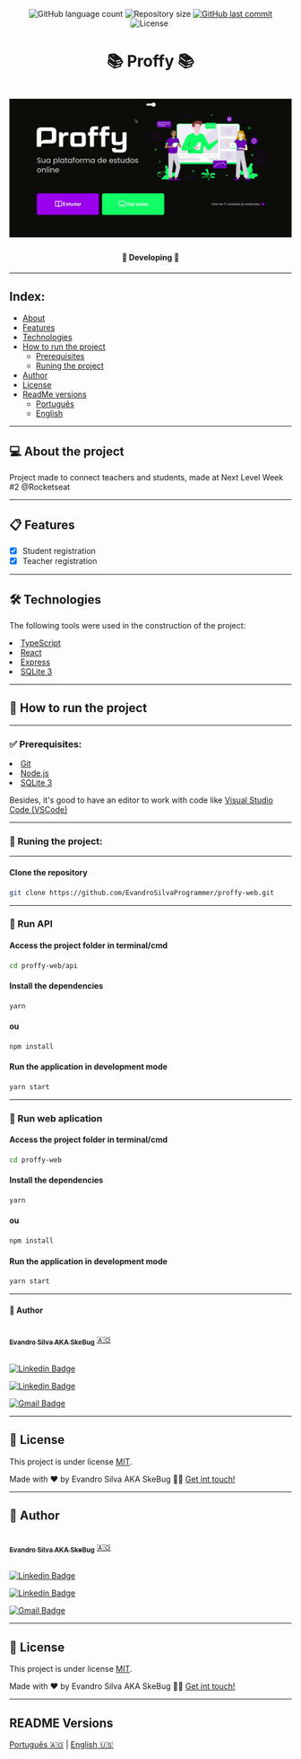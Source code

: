 <p align="center">
  <img alt="GitHub language count" src="https://img.shields.io/github/languages/count/EvandroSilvaProgrammer/proffy-web?color=%2304D361">

  <img alt="Repository size" src="https://img.shields.io/github/repo-size/EvandroSilvaProgrammer/proffy-web">

  <a href="https://github.com/tgmarinho/README-ecoleta/commits/master">
    <img alt="GitHub last commit" src="https://img.shields.io/github/last-commit/EvandroSilvaProgrammer/proffy-web">
  </a>

   <img alt="License" src="https://img.shields.io/badge/license-MIT-brightgreen">

   <img alt="" src="https://img.shields.io/badge/Feito por-Evandro Silva AKA SkeBug-blueviolet">
</p>
<h1 align="center" style="font-weight: bold"> 📚 Proffy 📚</h1>
<h1 align="center">
    <img alt="Blog" title="#Blog" src="src/assets/readme/banner.gif" />
</h1>

<h4 align="center">
	🚧 Developing 🚧
</h4>

<!-- <h3 align="center"> <a href="https://trutaa-landingpage.vercel.app/">Acessar Landing Page do projecto</a> </h3> -->

---
## Index:
<!--ts-->
   * [About](#-about-the-project)
   * [Features](#-features)
   * [Technologies](#-technologies)
   * [How to run the project](#-how-to-run-the-project)
      * [Prerequisites](#-pré-requisitos)
      * [Runing the project](#-runing-the-project)
   * [Author](#-author)
   * [License](#-license)
   * [ReadMe versions](#-readme-versions)
        * [Português](./README-pt.md)
        * [English](./README.md)
<!--/ts-->
<!--te-->
---
## 💻 About the project

<p>
    Project made to connect teachers and students, made at Next Level Week #2 @Rocketseat
</p>

---
## 📋 Features
- [x] Student registration
- [x] Teacher registration

---
## 🛠 Technologies
<p>The following tools were used in the construction of the project:</p>

<li><a href="https://www.typescriptlang.org/">TypeScript</a></li>
<li><a href="https://reactjs.org/">React</a></li>
<li><a href="https://expressjs.com/">Express</a></li>
<li><a href="https://www.sqlite.org/">SQLite 3</a></li>

---
## 🚀 How to run the project
---
### ✅ Prerequisites:

<li><a href="https://git-scm.com">Git</a></li>
<li><a href="https://nodejs.org/en/">Node.js</a></li>
<li><a href="https://www.sqlite.org/">SQLite 3</a></li>
<p>Besides, it's good to have an editor to work with code like <a href="https://code.visualstudio.com/">Visual Studio Code (VSCode)</a> </p>

---
### 🎲 Runing the project:
---

#### Clone the repository
```bash
git clone https://github.com/EvandroSilvaProgrammer/proffy-web.git
```
---
### 🎲 Run API
#### Access the project folder in terminal/cmd
```bash
cd proffy-web/api
```

#### Install the dependencies
```bash
yarn
```
#### ou
```bash
npm install
```

#### Run the application in development mode
```bash
yarn start
```
---

### 🎲 Run web aplication
#### Access the project folder in terminal/cmd
```bash
cd proffy-web
```

#### Install the dependencies
```bash
yarn
```
#### ou
```bash
npm install
```

#### Run the application in development mode
```bash
yarn start
```
---

#### 🦸 Author

<a href="https://github.com/EvandroSilvaProgrammer">
 <img style="border-radius: 50%;" src="https://avatars.githubusercontent.com/u/67426023?v=4" width="100px;" alt=""/>
 <br />
 <sub><b>Evandro Silva AKA SkeBug</b></sub></a> <a href="https://github.com/EvandroSilvaProgrammer" title="EvandroSilva">🇦🇴</a>
 <br /> <br />

[![Linkedin Badge](https://img.shields.io/badge/-Evandro-blue?style=flat-square&logo=Linkedin&logoColor=white&link=https://www.linkedin.com/in/evandrosilva-programmer/)](https://www.linkedin.com/in/evandrosilva-programmer/)

[![Linkedin Badge](https://img.shields.io/badge/-Evandro-blue?style=flat-square&logo=facebook&logoColor=white&link=https://www.facebook.com/evandrosilva.programmer)](https://www.facebook.com/evandrosilva.programmer)

[![Gmail Badge](https://img.shields.io/badge/-evandrosilva.programmer@gmail.com-c14438?style=flat-square&logo=Gmail&logoColor=white&link=mailto:tgmarinho@gmail.com)](mailto:evandrosilva.programmer@gmail.com)

---

## 📝 License

This project is under license [MIT](./LICENSE).

Made with ❤️ by Evandro Silva AKA SkeBug 👋🏽 [Get int touch!](https://www.linkedin.com/in/evandrosilva-programmer/)

---

## 🦸 Author

<a href="https://github.com/EvandroSilvaProgrammer">
 <img style="border-radius: 50%;" src="https://avatars.githubusercontent.com/u/67426023?v=4" width="100px;" alt=""/>
 <br />
 <sub><b>Evandro Silva AKA SkeBug</b></sub></a> <a href="https://github.com/EvandroSilvaProgrammer" title="EvandroSilva">🇦🇴</a>
 <br /> <br />

[![Linkedin Badge](https://img.shields.io/badge/-Evandro-blue?style=flat-square&logo=Linkedin&logoColor=white&link=https://www.linkedin.com/in/evandrosilva-programmer/)](https://www.linkedin.com/in/evandrosilva-programmer/)

[![Linkedin Badge](https://img.shields.io/badge/-Evandro-blue?style=flat-square&logo=facebook&logoColor=white&link=https://www.facebook.com/evandrosilva.programmer)](https://www.facebook.com/evandrosilva.programmer)

[![Gmail Badge](https://img.shields.io/badge/-evandrosilva.programmer@gmail.com-c14438?style=flat-square&logo=Gmail&logoColor=white&link=mailto:tgmarinho@gmail.com)](mailto:evandrosilva.programmer@gmail.com)

---

## 📝 License

This project is under license [MIT](./LICENSE).

Made with ❤️ by Evandro Silva AKA SkeBug 👋🏽 [Get int touch!](https://www.linkedin.com/in/evandrosilva-programmer/)

---

##  README Versions

[Português 🇦🇴](./README-pt.md)  |  [English 🇺🇸](./README.md)
